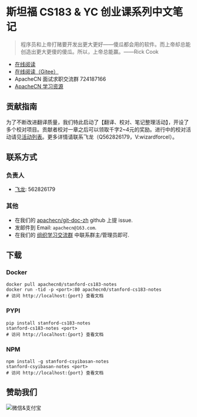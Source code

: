 # 斯坦福 CS183 & YC 创业课系列中文笔记

> 程序员和上帝打赌要开发出更大更好——傻瓜都会用的软件。而上帝却总能创造出更大更傻的傻瓜。所以，上帝总能赢。——Rick Cook

+   [在线阅读](http://cs183.apachecn.org)
+   [在线阅读（Gitee）](https://apachecn.gitee.io/stanford-cs183-notes/)
+   ApacheCN 面试求职交流群 724187166
+   [ApacheCN 学习资源](http://www.apachecn.org/)

## 贡献指南

为了不断改进翻译质量，我们特此启动了【翻译、校对、笔记整理活动】，开设了多个校对项目。贡献者校对一章之后可以领取千字2\~4元的奖励。进行中的校对活动请见[活动列表](https://home.apachecn.org/#/docs/activity/docs-activity)。更多详情请联系飞龙（Q562826179，V:wizardforcel）。

## 联系方式

### 负责人

* [飞龙](https://github.com/wizardforcel): 562826179

### 其他

*   在我们的 [apachecn/git-doc-zh](https://github.com/apachecn/git-doc-zh) github 上提 issue.
*   发邮件到 Email: `apachecn@163.com`.
*   在我们的 [组织学习交流群](http://www.apachecn.org/organization/348.html) 中联系群主/管理员即可.

## 下载

### Docker

```
docker pull apachecn0/stanford-cs183-notes
docker run -tid -p <port>:80 apachecn0/stanford-cs183-notes
# 访问 http://localhost:{port} 查看文档
```

### PYPI

```
pip install stanford-cs183-notes
stanford-cs183-notes <port>
# 访问 http://localhost:{port} 查看文档
```

### NPM

```
npm install -g stanford-csyibasan-notes
stanford-csyibasan-notes <port>
# 访问 http://localhost:{port} 查看文档
```

## 赞助我们

<img src="http://data.apachecn.org/img/about/donate.jpg" alt="微信&支付宝" />
